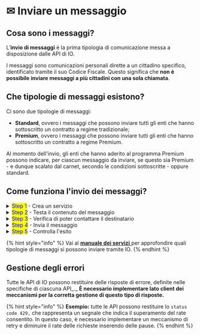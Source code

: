 # ✉ Inviare un messaggio

## Cosa sono i messaggi?

L’**invio di messaggi** è la prima tipologia di comunicazione messa a disposizione dalle API di IO.&#x20;

I messaggi sono comunicazioni personali dirette a un cittadino specifico, identificato tramite il suo Codice Fiscale. Questo significa che **non è possibile** **inviare messaggi a più cittadini con una sola chiamata**.

## Che tipologie di messaggi esistono?

Ci sono due tipologie di messaggi:

* **Standard**, ovvero i messaggi che possono inviare tutti gli enti che hanno sottoscritto un contratto a regime tradizionale;
* **Premium**, ovvero i messaggi che possono inviare tutti gli enti che hanno sottoscritto un contratto a regime Premium.

Al momento dell'invio, gli enti che hanno aderito al programma Premium possono indicare, per ciascun messaggio da inviare, se questo sia Premium - e dunque scalato dal carnet, secondo le condizioni sottoscritte - oppure standard.

## Come funziona l'invio dei messaggi?

<details>

<summary><mark style="color:blue;">Step 1</mark> - Crea un servizio</summary>

Per inviare un messaggio, devi prima [creare-un-servizio](../creare-un-servizio/ "mention").

</details>

<details>

<summary><mark style="color:blue;">Step 2</mark> - Testa il contenuto del messaggio</summary>

Prima di andare in produzione puoi testare il contenuto dei messaggi, che verranno inviati all'indirizzo email del delegato. Leggi la pagina [messaggi-di-test.md](messaggi-di-test.md "mention").

</details>

<details>

<summary><mark style="color:blue;">Step 3</mark> - Verifica di poter contattare il destinatario</summary>

Ogni volta che invii un messaggio, devi assicurarti che il destinatario esista e che abbia dato il consenso a ricevere comunicazioni per quello specifico servizio.

Per maggiori informazioni scopri le API [get-a-user-profile-using-post.md](../../api/api-messaggi/get-a-user-profile-using-post.md "mention") e [get-subscriptions-feed.md](../../api/api-messaggi/get-subscriptions-feed.md "mention").

</details>

<details>

<summary><mark style="color:blue;">Step 4</mark> - Invia il messaggio</summary>

Per farlo, usa l'API [submit-a-message-passing-the-user-fiscal\_code-in-the-request-body.md](../../api/api-messaggi/submit-a-message-passing-the-user-fiscal\_code-in-the-request-body.md "mention").

Puoi anche aggiungere allegati al messaggio, sfruttando una delle funzionalità del programma Premium. Per maggiori informazioni leggi [aggiungere-allegati-premium](aggiungere-allegati-premium/ "mention").

</details>

<details>

<summary><mark style="color:blue;">Step 5</mark> - Controlla l'esito</summary>

Interroga l’API [get-message.md](../../api/api-messaggi/get-message.md "mention"), utilizzando il Codice Fiscale del destinatario e l’identificativo del messaggio ottenuto nello step precedente.

</details>

{% hint style="info" %}
Vai al [**manuale dei servizi** ](http://127.0.0.1:5000/s/zcLztiq5qDSVw9rRjW7p/che-cosa-puo-fare-un-servizio-su-io/inviare-messaggi)per approfondire quali tipologie di messaggi si possono inviare tramite IO.
{% endhint %}

## Gestione degli errori

Tutte le API di IO possono restituire delle risposte di errore, definite nelle specifiche di ciascuna API_._ **È necessario implementare lato client dei meccanismi per la corretta gestione di questo tipo di risposte.**

{% hint style="info" %}
**Esempio:** tutte le API possono restituire lo `status code 429,` che rappresenta un segnale che indica il superamento del rate consentito. In questo caso, è necessario implementare un meccanismo di retry e diminuire il rate delle richieste inserendo delle pause.
{% endhint %}
